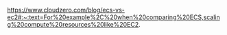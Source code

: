 https://www.cloudzero.com/blog/ecs-vs-ec2#:~:text=For%20example%2C%20when%20comparing%20ECS,scaling%20compute%20resources%20like%20EC2.